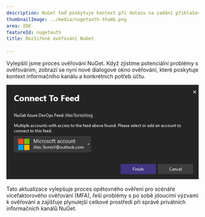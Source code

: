 ```yaml
---
description: NuGet teď poskytuje kontext při dotazu na zadání přihlašovacích údajů.
thumbnailImage: ../media/nugetauth-thumb.png
area: IDE
featureId: nugetauth
title: Rozšířené ověřování NuGet

---
```



Vylepšili jsme proces ověřování NuGet. Když zjistíme potenciální problémy s ověřováním, zobrazí se nyní nové dialogové okno ověřování, které poskytuje kontext informačního kanálu a konkrétních potřeb účtu.

![Dialogové okno ověřování NuGet](../media/nugetauthdialog.png)

Tato aktualizace vylepšuje proces opětovného ověření pro scénáře vícefaktorového ověřování (MFA), řeší problémy s po sobě jdoucími výzvami k ověřování a zajišťuje plynulejší celkové prostředí při správě privátních informačních kanálů NuGet.
